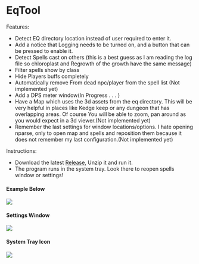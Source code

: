 # EqTool

Features:
<br/>
<ul>
<li>Detect EQ directory location instead of user required to enter it.</li>
<li>Add a notice that Logging needs to be turned on, and a button that can be pressed to enable it.</li>
<li>Detect Spells cast on others (this is a best guess as I am reading the log file so chloroplast and Regrowth of the growth have the same message)</li>
<li>Filter spells show by class</li>
<li>Hide Players buffs completely</li>
<li>Automatically remove From dead npc/player from the spell list (Not implemented yet)</li>
<li>Add a DPS meter window(In Progress . . . )</li>
<li>Have a Map which uses the 3d assets from the eq directory. This will be very helpful in places like Kedge keep or any dungeon that has overlapping areas. Of course You will be able to zoom, pan around as you would expect in a 3d viewer.(Not implemented yet)</li>
<li>Remember the last settings for window locations/options. I hate opening nparse, only to open map and spells and reposition them because it does not remember my last configuration.(Not implemented yet)</li>
</ul>
Instructions:
<ul>
<li>
Download the latest <a href="https://github.com/smasherprog/EqTool/releases">Release</a>, Unzip it and run it.
</li>
<li>The program runs in the system tray. Look there to reopen spells window or settings!</li>
</ul>
<h4>Example Below</h4>
<img src="https://user-images.githubusercontent.com/3393733/201490732-7ada2a45-7149-40ec-9297-21b2b02ac2e1.png"/>
<h4>Settings Window</h4>
<img src="https://user-images.githubusercontent.com/3393733/201532206-65d70f14-d585-4852-bc0e-82ff7e20e619.png"/>
<h4>System Tray Icon</h4>
<img src="https://user-images.githubusercontent.com/3393733/201532230-25e80549-2290-4d43-b69a-72d2da09c889.png"/>

 

